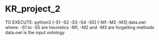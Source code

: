 # KR_project_2
TO EXECUTE: python3 [-S1 -S2 -S3 -S4 -S5] [-M1 -M2 -M3] data.owl
where: -S1 to -S5 are heuristics
       -M1, -M2 and -M3 are forgetting methods
       data.owl is the input ontology
